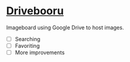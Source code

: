 # [Drivebooru](https://senchoupekora.github.io/Drivebooru/)
Imageboard using Google Drive to host images.

- [ ] Searching
- [ ] Favoriting
- [ ] More improvements